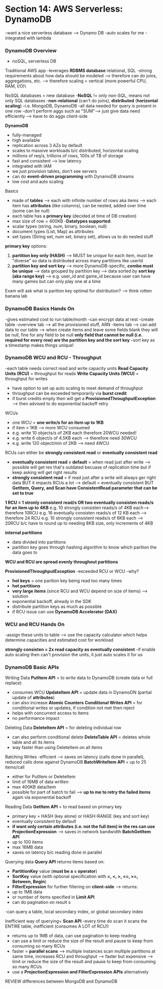 # Section 14: AWS Serverless: DynamoDB 
-want a nice serverless database --> Dynamo DB 
-auto scales for me
-integrated with lambda 

### DynamoDB Overview
- noSQL, serverless DB

Traditional AWS app
-leverages **RDBMS database** relational, SQL
-strong requirements about how data should be modeled --> therefore can do joins, aggregations, etc. --> therefore scaling = vertical (more powerful CPU, RAM, I/O)\

NoSQL databases = new database
-**NoSQL** != only non-SQL, means not only SQL databases
-**non-relational** (can't do joins), **distributed** (**horizontal scaling**)
-i.e. MongoDB, DynamoDB
-all data needed for query is present in one row
-don't perform aggs such as "SUM"--> just give data need efficiently --> have to do aggs client-side

**DynamoDB** 
* fully-managed
* high available
* replication across 3 AZs by default
* scales to massive workloads b/c distributed, horizontal scaling 
* millions of req/s, trillions of rows, 100s of TB of storage
* fast and consistent --> low latency 
* integrated with IAM
* we just provision tables, don't see servers
* can do **event-driven programming** with DynamoDB streams
* low cost and auto scaling 

Basics
* made of **tables** --> each with infinite number of rows aka items --> each item has **attributes** (like columns), can be nested, added over time (some can be null)
* each table has a **primary key** (decided at time of DB creation)
* max size of row = 400KB 
-**Datatypes supported**: 
* scalar types (string, num, binary, boolean, null)
* document types (List, Map) as attributes
* set types (String set, num set, binary set), allows us to do nested stuff 

**primary key** options: 
1. **partition key only (HASH)** --> MUST be unique for each item, must be "diverse" so data is distributed across many partitions like userId
1. **partition key and sort key** --> more DynamoDB-specific, **combo must be unique**
--> data grouped by partition key 
--> data sorted by **sort key (aka range key)**
--> e.g. user_id and game_id because user can have many games but can only play one at a time 

Exam will ask what is parition key optimal for distribution? --> think rotten banana lab

### DynamoDB Basics Hands On 
-gives estimated cost to run table/month 
-can encrypt data at rest 
-create table
-overview tab --> all the provisioned stuff, ARN 
-items tab --> can add data to our table --> when create items and leave some fields blank they will be null, fine for any field to be null
**only field that cannot be null (i.e. required for every row) are the partition key and the sort key** 
-sort key as a timestamp makes things unique! 

### DynamoDB WCU and RCU - Throughput
-each table needs correct read and write capacity units 
**Read Capacity Units (RCU)** = throughput for reads 
**Write Capacity Units (WCU)** = throughput for writes 
* have option to set up auto scaling to meet demand of throughput 
* throughput can be exceeded temporarily via **burst credit** 
* if burst credits empty then will get a **ProvisionedThroughputException** --> then advised to do exponential backoff retry 

WCUs
* one WCU = **one write/s for an item up to 1KB**
* if item > 1KB --> more WCU consumed 
* e.g. write 10 objects/s of 2KB each therefore 20WCU needed! 
* e.g. write 6 object/s of 4.5KB each --> therefore need 30WCU
* e.g. write 120 object/min of 2KB  --> need 4WCU

RCUs
can either be **strongly consistent read** or **eventually consistent read** 
* **eventually consistent read = default** = when read just after write --> possible will get res that's outdated becuase of replication time but if keep asking will get right results 
* **strongly consistent read** = if read just after a write will always ger right data BUT it impacts RCUs a lot 
--> default = eventually consistent BUT **GetItem, Query, and Scan have ConsistentRead parameter that can be set to true**

**1 RCU = 1 stronly consistent read/s OR two eventually consisten reads/s for an item up to 4KB**
e.g. 10 strongly consisten reads/s of 4KB each--> therefore 10RCU 
e.g. 16 eventually consisten reads/s of 12 KB each --> therefore 24 RCU 
e.g. 10 strongly consistent reads/s of 6KB each --> 20RCU b/c have to round up to needing 8KB size, only increments of 4KB 

**internal partitions** 
* data divided into partitions 
* partition key goes through hashing algorithm to know which parition the data goes to 

**WCU and RCU are spread evenly throughout partitions**

**ProvisionedThroughputException**
-exceeded RCU or WCU
-why? 
* **hot keys** = one parition key being read too many times
* **hot partitions** 
* **very large items** (since RCU and WCU depend on size of items)
--> solution 
* exponential backoff, already in the SDK
* distribute partition keys as much as possible
* if RCU issue can use **DynamoDB Accelerator (DAX)**

### WCU and RCU Hands On 
-assign these units to table --> use the capacity calculator which helps determine capacities and estimated cost for workload 

**strongly consisten = 2x read capacity as eventually consistent** 
-if enable auto scaling then can't provision the units, it just auto scales it for us 

### DynamoDB Basic APIs 
Writing Data 
**PutItem API** = to write data to DynamoDB (create data or full replace) 
* consumes WCU
**UpdateItem API** = update data in DynamoDN (partial update of **attributes**)
* can also increase **Atomic Counters** 
**Conditional Writes API** = for conditional writes or updates, if condition not met then reject
* helps with concurrent access to items
* no performance impact 

Deleting Data
**DeleteItem API** = for deleting individual row
* can also perform conditional delete
**DeleteTable API** = deletes whole table and all its items 
* way faster than using DeleteItem on all items 

Batching Writes 
-efficient --> saves on latency (calls done in parallel), reduced calls done against DynamoDB
**BatchWriteItem API** = up to 25 items/call 
* either for PutItem or DeleteItem
* limit of 16MB of data written
* max 400KB data/item 
* possible for part of batch to fail --> **up to me to retry the failed items** again via exponential backoff

Reading Data 
**GetItem API** = to read based on primary key 
* primary key = HASH (key alone) or HASH-RANGE (key and sort key)
* eventually consistent by default 
* **if want only certain attributes (i.e. not the full item) in the res can use ProjectionExpression** --> saves in network bandwidth 
**BatchGetItem API** 
* up to 100 items
* max 16MB data 
* saves on latency b/c reading done in parallel

Querying data 
**Query API** returns items based on: 
* **PartitionKey** value (**must be a = operator**)
* **SortKey** value (with optional specification with **=, <, >, <=, >=, Between, Begin**) 
* **FilterExpression** for further filtering on **client-side**
--> returns: 
* up to 1MB data 
* or number of items specified in **Limit API**
* can do pagination on result s

-can query a table, local secondary index, or global secondary index 

Inefficient way of querying= **Scan API**
-every time do scan it scans the ENTIRE table, inefficient (consumes A LOT of RCU!)
* returns up to 1MB of data, can use pagination to keep reading
* can use a limit or reduce the size of the result and pause to keep from consuming so many RCUs
* faster = **parallel scans** --> multiple instances scan multiple partitions at same time, increases RCU and throughput --> faster but expensive --> limit or reduce the size of the result and pause to keep from consuming so many RCUs
* use a **ProjectionExpression and FilterExpression APIs** alternatively 







REVIEW
differences between MongoDB and DynamoDB
